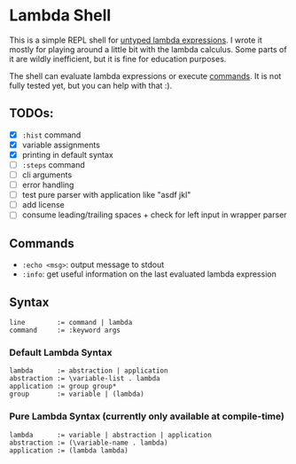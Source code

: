 # Lambda Shell
This is a simple REPL shell for [untyped lambda expressions](https://en.wikipedia.org/wiki/Lambda_calculus).
I wrote it mostly for playing around a little bit with the lambda calculus.
Some parts of it are wildly inefficient, but it is fine for education purposes.

The shell can evaluate lambda expressions or execute [commands](#commands).
It is not fully tested yet, but you can help with that :).

## TODOs:
* [X] `:hist` command
* [X] variable assignments
* [X] printing in default syntax
* [ ] `:steps` command
* [ ] cli arguments
* [ ] error handling
* [ ] test pure parser with application like "asdf jkl"
* [ ] add license
* [ ] consume leading/trailing spaces + check for left input in wrapper parser

## Commands
* `:echo <msg>`: output message to stdout
* `:info`: get useful information on the last evaluated lambda expression

## Syntax
```
line        := command | lambda
command     := :keyword args
```

### Default Lambda Syntax
```
lambda      := abstraction | application
abstraction := \variable-list . lambda
application := group group*
group       := variable | (lambda)
```

### Pure Lambda Syntax (currently only available at compile-time)
```
lambda      := variable | abstraction | application
abstraction := (\variable-name . lambda)
application := (lambda lambda)
```

